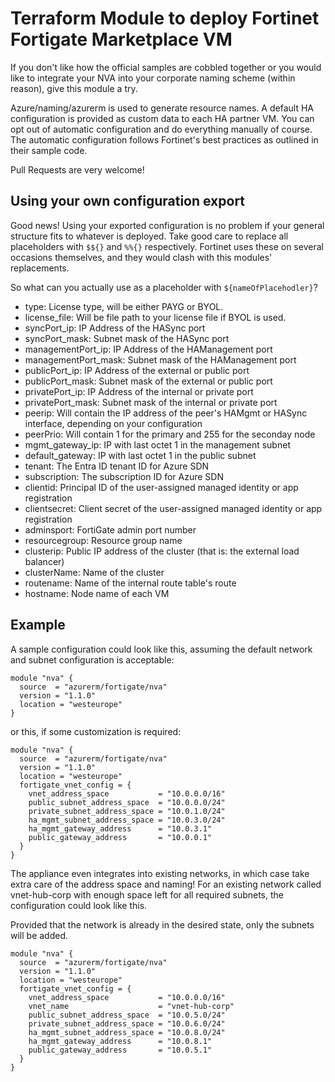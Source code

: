 # Terraform Module to deploy Fortinet Fortigate Marketplace VM

If you don't like how the official samples are cobbled together or you
would like to integrate your NVA into your corporate naming scheme (within reason),
give this module a try.

Azure/naming/azurerm is used to generate resource names. A default HA configuration
is provided as custom data to each HA partner VM. You can opt out of automatic configuration
and do everything manually of course. The automatic configuration follows Fortinet's best
practices as outlined in their sample code.

Pull Requests are very welcome!

## Using your own configuration export

Good news! Using your exported configuration is no problem if your general structure
fits to whatever is deployed. Take good care to replace all placeholders with `$${}`
and `%%{}` respectively. Fortinet uses these on several occasions themselves, and
they would clash with this modules' replacements.

So what can you actually use as a placeholder with `${nameOfPlacehodler}`?

- type: License type, will be either PAYG or BYOL.
- license_file: Will be file path to your license file if BYOL is used.
- syncPort_ip: IP Address of the HASync port
- syncPort_mask: Subnet mask of the HASync port
- managementPort_ip: IP Address of the HAManagement port
- managementPort_mask: Subnet mask of the HAManagement port
- publicPort_ip: IP Address of the external or public port
- publicPort_mask: Subnet mask of the external or public port
- privatePort_ip: IP Address of the internal or private port
- privatePort_mask: Subnet mask of the internal or private port
- peerip: Will contain the IP address of the peer's HAMgmt or HASync interface, depending on your configuration
- peerPrio: Will contain 1 for the primary and 255 for the seconday node
- mgmt_gateway_ip: IP with last octet 1 in the management subnet
- default_gateway: IP with last octet 1 in the public subnet
- tenant: The Entra ID tenant ID for Azure SDN
- subscription: The subscription ID for Azure SDN
- clientid: Principal ID of the user-assigned managed identity or app registration
- clientsecret: Client secret of the user-assigned managed identity or app registration
- adminsport: FortiGate admin port number
- resourcegroup: Resource group name
- clusterip: Public IP address of the cluster (that is: the external load balancer)
- clusterName: Name of the cluster
- routename: Name of the internal route table's route
- hostname: Node name of each VM

## Example

A sample configuration could look like this, assuming the default network
and subnet configuration is acceptable:

```hcl
module "nva" {
  source  = "azurerm/fortigate/nva"
  version = "1.1.0"
  location = "westeurope"
}
```

or this, if some customization is required:

```hcl
module "nva" {
  source  = "azurerm/fortigate/nva"
  version = "1.1.0"
  location = "westeurope"
  fortigate_vnet_config = {
    vnet_address_space           = "10.0.0.0/16"
    public_subnet_address_space  = "10.0.0.0/24"
    private_subnet_address_space = "10.0.1.0/24"
    ha_mgmt_subnet_address_space = "10.0.3.0/24"
    ha_mgmt_gateway_address      = "10.0.3.1"
    public_gateway_address       = "10.0.0.1"
  }
}
```

The appliance even integrates into existing networks, in which case take
extra care of the address space and naming! For an existing network called
vnet-hub-corp with enough space left for all required subnets, the configuration
could look like this.

Provided that the network is already in the desired state, only the subnets
will be added.

```hcl
module "nva" {
  source  = "azurerm/fortigate/nva"
  version = "1.1.0"
  location = "westeurope"
  fortigate_vnet_config = {
    vnet_address_space           = "10.0.0.0/16"
    vnet_name                    = "vnet-hub-corp"
    public_subnet_address_space  = "10.0.5.0/24"
    private_subnet_address_space = "10.0.6.0/24"
    ha_mgmt_subnet_address_space = "10.0.8.0/24"
    ha_mgmt_gateway_address      = "10.0.8.1"
    public_gateway_address       = "10.0.5.1"
  }
}
```
